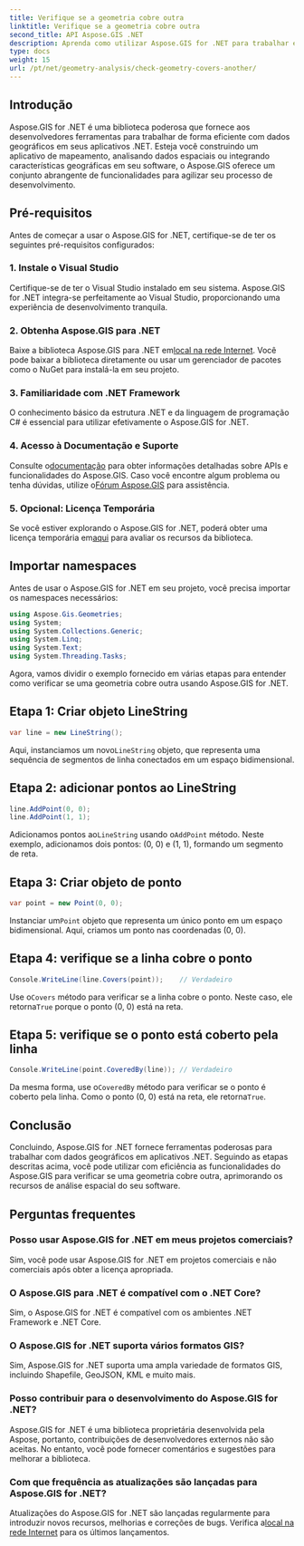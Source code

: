 ```yaml
---
title: Verifique se a geometria cobre outra
linktitle: Verifique se a geometria cobre outra
second_title: API Aspose.GIS .NET
description: Aprenda como utilizar Aspose.GIS for .NET para trabalhar eficientemente com dados geográficos, analisar informações espaciais e integrar recursos de mapeamento em seus aplicativos .NET.
type: docs
weight: 15
url: /pt/net/geometry-analysis/check-geometry-covers-another/
---
```

## Introdução
Aspose.GIS for .NET é uma biblioteca poderosa que fornece aos desenvolvedores ferramentas para trabalhar de forma eficiente com dados geográficos em seus aplicativos .NET. Esteja você construindo um aplicativo de mapeamento, analisando dados espaciais ou integrando características geográficas em seu software, o Aspose.GIS oferece um conjunto abrangente de funcionalidades para agilizar seu processo de desenvolvimento.
## Pré-requisitos
Antes de começar a usar o Aspose.GIS for .NET, certifique-se de ter os seguintes pré-requisitos configurados:
### 1. Instale o Visual Studio
Certifique-se de ter o Visual Studio instalado em seu sistema. Aspose.GIS for .NET integra-se perfeitamente ao Visual Studio, proporcionando uma experiência de desenvolvimento tranquila.
### 2. Obtenha Aspose.GIS para .NET
 Baixe a biblioteca Aspose.GIS para .NET em[local na rede Internet](https://releases.aspose.com/gis/net/). Você pode baixar a biblioteca diretamente ou usar um gerenciador de pacotes como o NuGet para instalá-la em seu projeto.
### 3. Familiaridade com .NET Framework
O conhecimento básico da estrutura .NET e da linguagem de programação C# é essencial para utilizar efetivamente o Aspose.GIS for .NET.
### 4. Acesso à Documentação e Suporte
 Consulte o[documentação](https://reference.aspose.com/gis/net/) para obter informações detalhadas sobre APIs e funcionalidades do Aspose.GIS. Caso você encontre algum problema ou tenha dúvidas, utilize o[Fórum Aspose.GIS](https://forum.aspose.com/c/gis/33) para assistência.
### 5. Opcional: Licença Temporária
 Se você estiver explorando o Aspose.GIS for .NET, poderá obter uma licença temporária em[aqui](https://purchase.aspose.com/temporary-license/) para avaliar os recursos da biblioteca.

## Importar namespaces
Antes de usar o Aspose.GIS for .NET em seu projeto, você precisa importar os namespaces necessários:
```csharp
using Aspose.Gis.Geometries;
using System;
using System.Collections.Generic;
using System.Linq;
using System.Text;
using System.Threading.Tasks;
```

Agora, vamos dividir o exemplo fornecido em várias etapas para entender como verificar se uma geometria cobre outra usando Aspose.GIS for .NET.
## Etapa 1: Criar objeto LineString
```csharp
var line = new LineString();
```
 Aqui, instanciamos um novo`LineString` objeto, que representa uma sequência de segmentos de linha conectados em um espaço bidimensional.
## Etapa 2: adicionar pontos ao LineString
```csharp
line.AddPoint(0, 0);
line.AddPoint(1, 1);
```
 Adicionamos pontos ao`LineString` usando o`AddPoint` método. Neste exemplo, adicionamos dois pontos: (0, 0) e (1, 1), formando um segmento de reta.
## Etapa 3: Criar objeto de ponto
```csharp
var point = new Point(0, 0);
```
 Instanciar um`Point` objeto que representa um único ponto em um espaço bidimensional. Aqui, criamos um ponto nas coordenadas (0, 0).
## Etapa 4: verifique se a linha cobre o ponto
```csharp
Console.WriteLine(line.Covers(point));    // Verdadeiro
```
 Use o`Covers` método para verificar se a linha cobre o ponto. Neste caso, ele retorna`True` porque o ponto (0, 0) está na reta.
## Etapa 5: verifique se o ponto está coberto pela linha
```csharp
Console.WriteLine(point.CoveredBy(line)); // Verdadeiro
```
Da mesma forma, use o`CoveredBy` método para verificar se o ponto é coberto pela linha. Como o ponto (0, 0) está na reta, ele retorna`True`.

## Conclusão
Concluindo, Aspose.GIS for .NET fornece ferramentas poderosas para trabalhar com dados geográficos em aplicativos .NET. Seguindo as etapas descritas acima, você pode utilizar com eficiência as funcionalidades do Aspose.GIS para verificar se uma geometria cobre outra, aprimorando os recursos de análise espacial do seu software.
## Perguntas frequentes
### Posso usar Aspose.GIS for .NET em meus projetos comerciais?
Sim, você pode usar Aspose.GIS for .NET em projetos comerciais e não comerciais após obter a licença apropriada.
### O Aspose.GIS para .NET é compatível com o .NET Core?
Sim, o Aspose.GIS for .NET é compatível com os ambientes .NET Framework e .NET Core.
### O Aspose.GIS for .NET suporta vários formatos GIS?
Sim, Aspose.GIS for .NET suporta uma ampla variedade de formatos GIS, incluindo Shapefile, GeoJSON, KML e muito mais.
### Posso contribuir para o desenvolvimento do Aspose.GIS for .NET?
Aspose.GIS for .NET é uma biblioteca proprietária desenvolvida pela Aspose, portanto, contribuições de desenvolvedores externos não são aceitas. No entanto, você pode fornecer comentários e sugestões para melhorar a biblioteca.
### Com que frequência as atualizações são lançadas para Aspose.GIS for .NET?
 Atualizações do Aspose.GIS for .NET são lançadas regularmente para introduzir novos recursos, melhorias e correções de bugs. Verifica a[local na rede Internet](https://releases.aspose.com/gis/net/) para os últimos lançamentos.